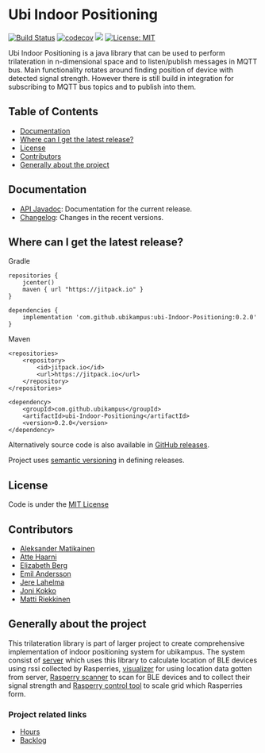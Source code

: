 # Ubi Indoor Positioning

[![Build Status](https://travis-ci.org/ubikampus/ubi-Indoor-Positioning.svg?branch=master)](https://travis-ci.org/ubikampus/ubi-Indoor-Positioning)
[![codecov](https://codecov.io/gh/ubikampus/ubi-Indoor-Positioning/branch/master/graph/badge.svg)](https://codecov.io/gh/ubikampus/ubi-Indoor-Positioning)
[![](https://jitpack.io/v/ubikampus/ubi-Indoor-Positioning.svg)](https://jitpack.io/#ubikampus/ubi-Indoor-Positioning)
[![License: MIT](https://img.shields.io/badge/License-MIT-green.svg)](https://opensource.org/licenses/MIT)

Ubi Indoor Positioning is a java library that can be used to perform trilateration in n-dimensional space and to listen/publish messages in MQTT bus. Main functionality rotates around finding position of device with detected signal strength. However there is still build in integration for subscribing to MQTT bus topics and to publish into them.

## Table of Contents <a name="table-of-contents"/>

*  [Documentation](#documentation)
*  [Where can I get the latest release?](#where-can-i-get-the-latest-release)
*  [License](#license)
*  [Contributors](#contributors)
*  [Generally about the project](#generally-about-the-project)

## Documentation

* [API Javadoc](https://javadoc.jitpack.io/com/github/ubikampus/ubi-Indoor-Positioning/latest/javadoc/): Documentation for the current release.
* [Changelog](https://github.com/ubikampus/ubi-Indoor-Positioning/blob/master/CHANGELOG.md): Changes in the recent versions.

## Where can I get the latest release?

Gradle

```
repositories {
    jcenter()
    maven { url "https://jitpack.io" }
}

dependencies {
    implementation 'com.github.ubikampus:ubi-Indoor-Positioning:0.2.0'
}
```

Maven

```
<repositories>
	<repository>
	    <id>jitpack.io</id>
	    <url>https://jitpack.io</url>
    </repository>
</repositories>
	
<dependency>
    <groupId>com.github.ubikampus</groupId>
    <artifactId>ubi-Indoor-Positioning</artifactId>
    <version>0.2.0</version>
</dependency>
```

Alternatively source code is also available in [GitHub releases](https://github.com/ubikampus/ubi-Indoor-Positioning/releases).

Project uses [semantic versioning](https://semver.org/) in defining releases.

## License

Code is under the [MIT License](https://github.com/ubikampus/ubi-Indoor-Positioning/blob/master/LICENSE)

## Contributors

* [Aleksander Matikainen](https://github.com/alemati)
* [Atte Haarni](https://github.com/Ajhaa)
* [Elizabeth Berg](https://github.com/reykjaviks)
* [Emil Andersson](https://github.com/andeem)
* [Jere Lahelma](https://github.com/je-l)
* [Joni Kokko](https://github.com/Jhoneagle)
* [Matti Riekkinen](https://github.com/mriekkin)

## Generally about the project

This trilateration library is part of larger project to create comprehensive implementation of indoor positioning system for ubikampus. 
The system consist of [server](https://github.com/ubikampus/server_program) which uses this library to calculate location of BLE devices using rssi collected by Rasperries, 
[visualizer](https://github.com/ubikampus/bluetooth-dev-visualizer) for using location data gotten from server, 
[Rasperry scanner](https://github.com/ubikampus/bluetooth-raspberry-scanner) to scan for BLE devices and to collect their signal strength and 
[Rasperry control tool](https://github.com/ubikampus/raspberry-config-cli) to scale grid which Rasperries form.

### Project related links

* [Hours](https://docs.google.com/spreadsheets/d/1pgeD1oTm5cBeNS73Hs8ie4iGBln6UkSQHe_rVjXCOTo/edit?usp=sharing)
* [Backlog](https://docs.google.com/spreadsheets/d/1dOJzTgOaNfIl2t6UdaIPswVt-OaKmjpm_03oe0t5R6o/edit?usp=sharing)


